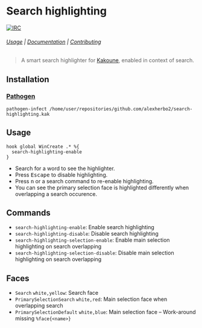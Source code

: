 # Search highlighting

[![IRC][IRC Badge]][IRC]

###### [Usage](#usage) | [Documentation](#commands) | [Contributing](CONTRIBUTING)

> A smart search highlighter for [Kakoune], enabled in context of search.

## Installation

### [Pathogen]

``` kak
pathogen-infect /home/user/repositories/github.com/alexherbo2/search-highlighting.kak
```

## Usage

``` kak
hook global WinCreate .* %{
  search-highlighting-enable
}
```

- Search for a word to see the highlighter.
- Press <kbd>Escape</kbd> to disable highlighting.
- Press <kbd>n</kbd> or a search command to re-enable highlighting.
- You can see the primary selection face is highlighted differently when overlapping a search occurence.

## Commands

- `search-highlighting-enable`: Enable search highlighting
- `search-highlighting-disable`: Disable search highlighting
- `search-highlighting-selection-enable`: Enable main selection highlighting on search overlapping
- `search-highlighting-selection-disable`: Disable main selection highlighting on search overlapping

## Faces

- `Search` `white,yellow`: Search face
- `PrimarySelectionSearch` `white,red`: Main selection face when overlapping search
- `PrimarySelectionDefault` `white,blue`: Main selection face – Work-around missing `%face{<name>}`

[Kakoune]: http://kakoune.org
[IRC]: https://webchat.freenode.net?channels=kakoune
[IRC Badge]: https://img.shields.io/badge/IRC-%23kakoune-blue.svg
[Pathogen]: https://github.com/alexherbo2/pathogen.kak
